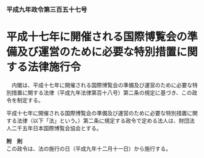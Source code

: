 ### 平成九年政令第三百五十七号  
# 平成十七年に開催される国際博覧会の準備及び運営のために必要な特別措置に関する法律施行令  
　内閣は、平成十七年に開催される国際博覧会の準備及び運営のために必要な特別措置に関する法律（平成九年法律第百十八号）第二条の規定に基づき、この政令を制定する。  
  
平成十七年に開催される国際博覧会の準備及び運営のために必要な特別措置に関する法律（以下「法」という。）第二条に規定する政令で定める法人は、財団法人二千五年日本国際博覧会協会とする。  
  
**附　則**  
この政令は、法の施行の日（平成九年十二月十一日）から施行する。  
  

